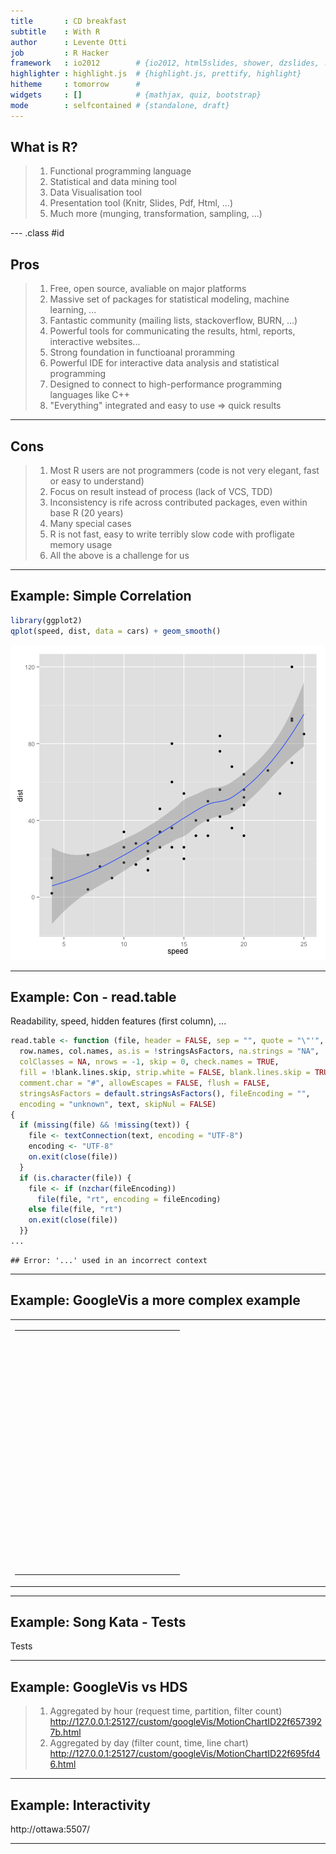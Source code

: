 ```yaml
---
title       : CD breakfast 
subtitle    : With R
author      : Levente Otti
job         : R Hacker
framework   : io2012        # {io2012, html5slides, shower, dzslides, ...}
highlighter : highlight.js  # {highlight.js, prettify, highlight}
hitheme     : tomorrow      # 
widgets     : []            # {mathjax, quiz, bootstrap}
mode        : selfcontained # {standalone, draft}
---
```


## What is R?

> 1. Functional programming language
> 2. Statistical and data mining tool
> 3. Data Visualisation tool
> 4. Presentation tool (Knitr, Slides, Pdf, Html, ...)
> 5. Much more (munging, transformation, sampling, ...)

--- .class #id 

## Pros
> 1. Free, open source, avaliable on major platforms
> 2. Massive set of packages for statistical modeling, machine learning, ...
> 3. Fantastic community (mailing lists, stackoverflow, BURN, ...)
> 4. Powerful tools for communicating the results, html, reports, interactive websites...
> 5. Strong foundation in functioanal proramming
> 6. Powerful IDE for interactive data analysis and statistical programming
> 7. Designed to connect to high-performance programming languages like C++ 
> 8. "Everything" integrated and easy to use => quick results

---

## Cons

> 1. Most R users are not programmers (code is not very elegant, fast or easy to understand)
> 2. Focus on result instead of process (lack of VCS, TDD)
> 3. Inconsistency is rife across contributed packages, even within base R (20 years)
> 4. Many special cases
> 5. R is not fast, easy to write terribly slow code with profligate memory usage
> 6. All the above is a challenge for us

---

## Example: Simple Correlation 


```r
library(ggplot2)
qplot(speed, dist, data = cars) + geom_smooth()
```

![plot of chunk unnamed-chunk-1](figure/unnamed-chunk-1.png) 

---

## Example: Con - read.table
Readability, speed, hidden features (first column), ...

```r
read.table <- function (file, header = FALSE, sep = "", quote = "\"'", dec = ".", 
  row.names, col.names, as.is = !stringsAsFactors, na.strings = "NA", 
  colClasses = NA, nrows = -1, skip = 0, check.names = TRUE, 
  fill = !blank.lines.skip, strip.white = FALSE, blank.lines.skip = TRUE, 
  comment.char = "#", allowEscapes = FALSE, flush = FALSE, 
  stringsAsFactors = default.stringsAsFactors(), fileEncoding = "", 
  encoding = "unknown", text, skipNul = FALSE) 
{
  if (missing(file) && !missing(text)) {
    file <- textConnection(text, encoding = "UTF-8")
    encoding <- "UTF-8"
    on.exit(close(file))
  }
  if (is.character(file)) {
    file <- if (nzchar(fileEncoding)) 
      file(file, "rt", encoding = fileEncoding)
    else file(file, "rt")
    on.exit(close(file))
  }}
...
```

```
## Error: '...' used in an incorrect context
```

---

## Example: GoogleVis a more complex example
<!-- GeoChart generated in R 3.1.0 by googleVis 0.5.2 package -->
<!-- Fri Jun 13 01:42:12 2014 -->


<!-- jsHeader -->
<script type="text/javascript">
 
// jsData 
function gvisDatac1 () {
var data = new google.visualization.DataTable();
var datajson =
[
 [
 "Germany",
3 
],
[
 "Brazil",
4 
],
[
 "United States",
5 
],
[
 "France",
4 
],
[
 "Hungary",
3 
],
[
 "India",
2 
],
[
 "Iceland",
1 
],
[
 "Norway",
4 
],
[
 "Spain",
5 
],
[
 "Turkey",
1 
] 
];
data.addColumn('string','Country');
data.addColumn('number','Profit');
data.addRows(datajson);
return(data);
}


// jsData 
function gvisDatac2 () {
var data = new google.visualization.DataTable();
var datajson =
[
 [
 "Germany",
3 
],
[
 "Brazil",
4 
],
[
 "United States",
5 
],
[
 "France",
4 
],
[
 "Hungary",
3 
],
[
 "India",
2 
],
[
 "Iceland",
1 
],
[
 "Norway",
4 
],
[
 "Spain",
5 
],
[
 "Turkey",
1 
] 
];
data.addColumn('string','Country');
data.addColumn('number','Profit');
data.addRows(datajson);
return(data);
}


// jsData 
function gvisDatac3 () {
var data = new google.visualization.DataTable();
var datajson =
[
 [
 "Global",
null,
10,
2 
],
[
 "America",
"Global",
2,
4 
],
[
 "Europe",
"Global",
99,
11 
],
[
 "Asia",
"Global",
10,
8 
],
[
 "France",
"Europe",
71,
2 
],
[
 "Sweden",
"Europe",
89,
3 
],
[
 "Germany",
"Europe",
58,
10 
],
[
 "Mexico",
"America",
2,
9 
],
[
 "USA",
"America",
38,
11 
],
[
 "China",
"Asia",
5,
1 
],
[
 "Japan",
"Asia",
48,
11 
] 
];
data.addColumn('string','Region');
data.addColumn('string','Parent');
data.addColumn('number','Val');
data.addColumn('number','Fac');
data.addRows(datajson);
return(data);
}
 
// jsDrawChart
function drawChartc1() {
var data = gvisDatac1();
var options = {};
options["width"] =    250;
options["height"] =    120;

    var chart = new google.visualization.GeoChart(
    document.getElementById('c1')
    );
    chart.draw(data,options);
    

}
  


// jsDrawChart
function drawChartc2() {
var data = gvisDatac2();
var options = {};
options["allowHtml"] = true;
options["width"] =    250;
options["height"] =    260;
options["legend"] = "none";

    var chart = new google.visualization.BarChart(
    document.getElementById('c2')
    );
    chart.draw(data,options);
    

}
  


// jsDrawChart
function drawChartc3() {
var data = gvisDatac3();
var options = {};
options["width"] =    400;
options["height"] =    380;
options["fontSize"] =     16;
options["minColor"] = "#EDF8FB";
options["midColor"] = "#66C2A4";
options["maxColor"] = "#006D2C";
options["headerHeight"] =     20;
options["fontColor"] = "black";
options["showScale"] = true;

    var chart = new google.visualization.TreeMap(
    document.getElementById('c3')
    );
    chart.draw(data,options);
    

}
  
 
// jsDisplayChart
(function() {
var pkgs = window.__gvisPackages = window.__gvisPackages || [];
var callbacks = window.__gvisCallbacks = window.__gvisCallbacks || [];
var chartid = "geochart";
  
// Manually see if chartid is in pkgs (not all browsers support Array.indexOf)
var i, newPackage = true;
for (i = 0; newPackage && i < pkgs.length; i++) {
if (pkgs[i] === chartid)
newPackage = false;
}
if (newPackage)
  pkgs.push(chartid);
  
// Add the drawChart function to the global list of callbacks
callbacks.push(drawChartc1);
})();
function displayChartc1() {
  var pkgs = window.__gvisPackages = window.__gvisPackages || [];
  var callbacks = window.__gvisCallbacks = window.__gvisCallbacks || [];
  window.clearTimeout(window.__gvisLoad);
  // The timeout is set to 100 because otherwise the container div we are
  // targeting might not be part of the document yet
  window.__gvisLoad = setTimeout(function() {
  var pkgCount = pkgs.length;
  google.load("visualization", "1", { packages:pkgs, callback: function() {
  if (pkgCount != pkgs.length) {
  // Race condition where another setTimeout call snuck in after us; if
  // that call added a package, we must not shift its callback
  return;
}
while (callbacks.length > 0)
callbacks.shift()();
} });
}, 100);
}


// jsDisplayChart
(function() {
var pkgs = window.__gvisPackages = window.__gvisPackages || [];
var callbacks = window.__gvisCallbacks = window.__gvisCallbacks || [];
var chartid = "corechart";
  
// Manually see if chartid is in pkgs (not all browsers support Array.indexOf)
var i, newPackage = true;
for (i = 0; newPackage && i < pkgs.length; i++) {
if (pkgs[i] === chartid)
newPackage = false;
}
if (newPackage)
  pkgs.push(chartid);
  
// Add the drawChart function to the global list of callbacks
callbacks.push(drawChartc2);
})();
function displayChartc2() {
  var pkgs = window.__gvisPackages = window.__gvisPackages || [];
  var callbacks = window.__gvisCallbacks = window.__gvisCallbacks || [];
  window.clearTimeout(window.__gvisLoad);
  // The timeout is set to 100 because otherwise the container div we are
  // targeting might not be part of the document yet
  window.__gvisLoad = setTimeout(function() {
  var pkgCount = pkgs.length;
  google.load("visualization", "1", { packages:pkgs, callback: function() {
  if (pkgCount != pkgs.length) {
  // Race condition where another setTimeout call snuck in after us; if
  // that call added a package, we must not shift its callback
  return;
}
while (callbacks.length > 0)
callbacks.shift()();
} });
}, 100);
}


// jsDisplayChart
(function() {
var pkgs = window.__gvisPackages = window.__gvisPackages || [];
var callbacks = window.__gvisCallbacks = window.__gvisCallbacks || [];
var chartid = "treemap";
  
// Manually see if chartid is in pkgs (not all browsers support Array.indexOf)
var i, newPackage = true;
for (i = 0; newPackage && i < pkgs.length; i++) {
if (pkgs[i] === chartid)
newPackage = false;
}
if (newPackage)
  pkgs.push(chartid);
  
// Add the drawChart function to the global list of callbacks
callbacks.push(drawChartc3);
})();
function displayChartc3() {
  var pkgs = window.__gvisPackages = window.__gvisPackages || [];
  var callbacks = window.__gvisCallbacks = window.__gvisCallbacks || [];
  window.clearTimeout(window.__gvisLoad);
  // The timeout is set to 100 because otherwise the container div we are
  // targeting might not be part of the document yet
  window.__gvisLoad = setTimeout(function() {
  var pkgCount = pkgs.length;
  google.load("visualization", "1", { packages:pkgs, callback: function() {
  if (pkgCount != pkgs.length) {
  // Race condition where another setTimeout call snuck in after us; if
  // that call added a package, we must not shift its callback
  return;
}
while (callbacks.length > 0)
callbacks.shift()();
} });
}, 100);
}
 
// jsFooter
</script>
 
<!-- jsChart -->  
<script type="text/javascript" src="https://www.google.com/jsapi?callback=displayChartc1"></script>


<!-- jsChart -->  
<script type="text/javascript" src="https://www.google.com/jsapi?callback=displayChartc2"></script>


<!-- jsChart -->  
<script type="text/javascript" src="https://www.google.com/jsapi?callback=displayChartc3"></script>
 
<table cellspacing=5>
<tr>
<td>

<table border="0">
<tr>
<td>

<!-- divChart -->
  
<div id="c1"
  style="width: 250px; height: 120px;">
</div>

</td>
</tr>
<tr>
<td>

<!-- divChart -->
  
<div id="c2"
  style="width: 250px; height: 260px;">
</div>

</td>
</tr>
</table>

</td>
<td>

<!-- divChart -->
  
<div id="c3"
  style="width: 400px; height: 380px;">
</div>

</td>
</tr>
</table>

---

## Example: Song Kata - Tests
  Tests

---

## Example: GoogleVis vs HDS 
> 1. Aggregated by hour (request time, partition, filter count)
http://127.0.0.1:25127/custom/googleVis/MotionChartID22f6573927b.html
> 2. Aggregated by day (filter count, time, line chart)
http://127.0.0.1:25127/custom/googleVis/MotionChartID22f695fd46.html

---

## Example: Interactivity
  http://ottawa:5507/

---
